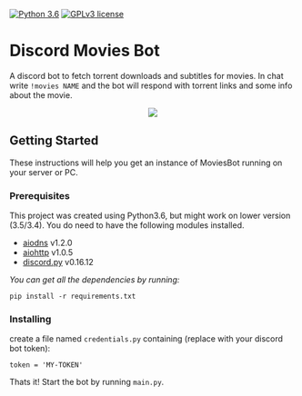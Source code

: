 [![Python 3.6](https://img.shields.io/badge/python-3.6-blue.svg)](https://www.python.org/downloads/release/python-360/)  [![GPLv3 license](https://img.shields.io/badge/License-GPLv3-blue.svg)](http://perso.crans.org/besson/LICENSE.html)

# Discord Movies Bot

A discord bot to fetch torrent downloads and subtitles for movies. In chat write `!movies NAME` and the bot will respond with torrent links and some info about the movie.

<p align="center">
  <img src ="https://github.com/gilmaimon/Discord-Movies-Bot/blob/master/screenshots/1.PNG" />
</p>

## Getting Started

These instructions will help you get an instance of MoviesBot running on your server or PC.

### Prerequisites

This project was created using Python3.6, but might work on lower version (3.5/3.4). You do need to have the following modules installed.

- [aiodns](https://github.com/saghul/aiodns) v1.2.0
- [aiohttp](https://github.com/aio-libs/aiohttp) v1.0.5
- [discord.py](https://github.com/Rapptz/discord.py) v0.16.12

*You can get all the dependencies by running:*
```
pip install -r requirements.txt
```

### Installing

create a file named `credentials.py` containing (replace with your discord bot token):
```
token = 'MY-TOKEN'
```

Thats it! Start the bot by running `main.py`.
